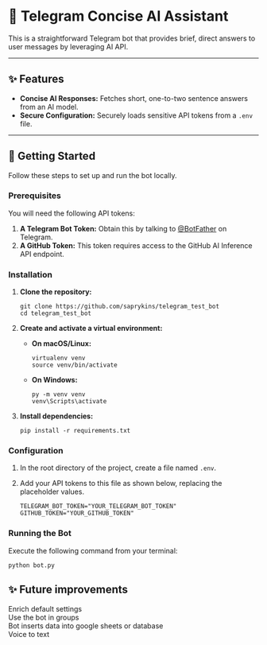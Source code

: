 # 🤖 Telegram Concise AI Assistant

This is a straightforward Telegram bot that provides brief, direct answers to user messages by leveraging AI API.

---

## ✨ Features

- **Concise AI Responses:** Fetches short, one-to-two sentence answers from an AI model.
- **Secure Configuration:** Securely loads sensitive API tokens from a `.env` file.

---

## 🚀 Getting Started

Follow these steps to set up and run the bot locally.

### Prerequisites

You will need the following API tokens:
1.  **A Telegram Bot Token:** Obtain this by talking to [@BotFather](https://telegram.me/BotFather) on Telegram.
2.  **A GitHub Token:** This token requires access to the GitHub AI Inference API endpoint.

### Installation

1.  **Clone the repository:**
    ```
    git clone https://github.com/saprykins/telegram_test_bot
    cd telegram_test_bot
    ```

2.  **Create and activate a virtual environment:**
    -   **On macOS/Linux:**
        ```
        virtualenv venv
        source venv/bin/activate
        ```
    -   **On Windows:**
        ```
        py -m venv venv
        venv\Scripts\activate
        ```

3.  **Install dependencies:**
    ```
    pip install -r requirements.txt
    ```

### Configuration

1.  In the root directory of the project, create a file named `.env`.
2.  Add your API tokens to this file as shown below, replacing the placeholder values.

    ```
    TELEGRAM_BOT_TOKEN="YOUR_TELEGRAM_BOT_TOKEN"
    GITHUB_TOKEN="YOUR_GITHUB_TOKEN"
    ```

### Running the Bot

Execute the following command from your terminal:

```
python bot.py
```

## ✨ Future improvements  
Enrich default settings  
Use the bot in groups  
Bot inserts data into google sheets or database  
Voice to text  


<!--
# Sources
# Official doc from telegram:  
https://core.telegram.org/bots
https://core.telegram.org/bots/api
https://github.com/python-telegram-bot/python-telegram-bot
-->

